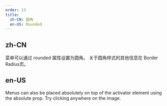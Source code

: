 ```yaml
---
order: 13
title:
  zh-CN: 圆角
  en-US: Rounded
---
```


## zh-CN

菜单可以通过 rounded 属性设置为圆角。 关于圆角样式的其他信息在 Border Radius页。

## en-US

Menus can also be placed absolutely on top of the activator element using the absolute prop. Try clicking anywhere on the image.
